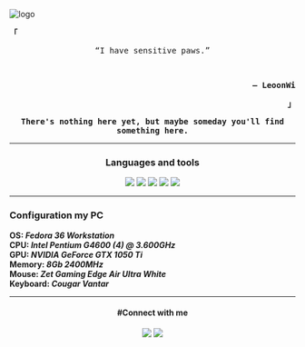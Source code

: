 ![logo](https://i.imgur.com/KcXSRCu.png)

<p align="left"><strong><samp>「</samp></strong></p><p align="center">
    <samp>
      “I have sensitive paws.”
    </samp>
</p>
<br>
<p align="right"><strong><samp>― LeoonWi</samp></strong></p>
<p align="right"><strong><samp>」</samp></strong></p>

<p align="center"><strong><samp>There's nothing here yet, but maybe someday you'll find something here.</samp></strong></p><hr>

<div align="center">

<h3>Languages and tools</h3>

[![](https://img.shields.io/badge/-Fedora-blue?&style=flat&logo=fedora&logoColor=white)](https://getfedora.org/ru/workstation/download/) [![](https://img.shields.io/badge/-Visual%20Studio%20Code-blue?&style=flat&logo=visualstudiocode&logoColor=white)](https://code.visualstudio.com/) [![](https://img.shields.io/badge/-C++-blue?&style=flat&logo=cplusplus&logoColor=white)](https://ru.wikipedia.org/wiki/C%2B%2B) [![](https://img.shields.io/badge/-HTML-blue?&style=flat&logo=html5&logoColor=white)](https://ru.wikipedia.org/wiki/HTML5) [![](https://img.shields.io/badge/-CSS-blue?&style=flat&logo=css3&logoColor=white)](https://ru.wikipedia.org/wiki/CSS)
</div>

<hr>

<h3>Configuration my PC</h3>
<p><strong>OS: <i>Fedora 36 Workstation</i><br>
CPU: <i>Intel Pentium G4600 (4) @ 3.600GHz</i><br>
GPU: <i>NVIDIA GeForce GTX 1050 Ti</i><br>
Memory: <i>8Gb 2400MHz</i><br>
Mouse: <i>Zet Gaming Edge Air Ultra White</i><br>
Keyboard: <i>Cougar Vantar</i></strong></p>
<hr>

<div align="center">

<h4>#Connect with me</h4>

[![](https://img.shields.io/badge/-ВКонтакте-blue?&style=flat&logo=vk&logoColor=white)](https://vk.com/leoonnnwi) [![](https://img.shields.io/badge/-Telegram-blue?&style=flat&logo=telegram&logoColor=white)](https://t.me/LeoonWi)
</div>
